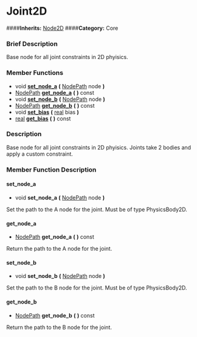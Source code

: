 #  Joint2D  
####**Inherits:** [Node2D](class_node2d)
####**Category:** Core

###  Brief Description  
Base node for all joint constraints in 2D phyisics.

###  Member Functions 
  * void  **[set&#95;node&#95;a](#set_node_a)**  **(** [NodePath](class_nodepath) node  **)**
  * [NodePath](class_nodepath)  **[get&#95;node&#95;a](#get_node_a)**  **(** **)** const
  * void  **[set&#95;node&#95;b](#set_node_b)**  **(** [NodePath](class_nodepath) node  **)**
  * [NodePath](class_nodepath)  **[get&#95;node&#95;b](#get_node_b)**  **(** **)** const
  * void  **[set&#95;bias](#set_bias)**  **(** [real](class_real) bias  **)**
  * [real](class_real)  **[get&#95;bias](#get_bias)**  **(** **)** const

###  Description  
Base node for all joint constraints in 2D phyisics. Joints take 2 bodies and apply a custom constraint.

###  Member Function Description  

#### <a name="set_node_a">set_node_a</a>
  * void  **set&#95;node&#95;a**  **(** [NodePath](class_nodepath) node  **)**

Set the path to the A node for the joint. Must be of type PhysicsBody2D.

#### <a name="get_node_a">get_node_a</a>
  * [NodePath](class_nodepath)  **get&#95;node&#95;a**  **(** **)** const

Return the path to the A node for the joint.

#### <a name="set_node_b">set_node_b</a>
  * void  **set&#95;node&#95;b**  **(** [NodePath](class_nodepath) node  **)**

Set the path to the B node for the joint. Must be of type PhysicsBody2D.

#### <a name="get_node_b">get_node_b</a>
  * [NodePath](class_nodepath)  **get&#95;node&#95;b**  **(** **)** const

Return the path to the B node for the joint.
